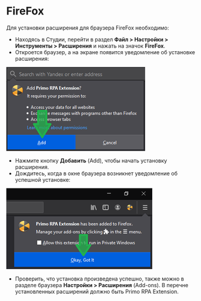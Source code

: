 # FireFox

Для установки расширения для браузера FireFox необходимо:

* Находясь в Студии, перейти в раздел **Файл > Настройки > Инструменты > Расширения** и нажать на значок **FireFox**.
* Откроется браузер, а на экране появится уведомление об установке расширения:

![](../../resources/settings/plugin-install/setup-ff1.png)

* Нажмите кнопку **Добавить** (Add), чтобы начать установку расширения.
* Дождитесь, когда в окне браузера возникнет уведомление об успешной установке:

![](../../resources/settings/plugin-install/setup-ff2.png)

* Проверить, что установка произведена успешно, также можно в разделе браузера **Настройки > Расширения** (Add-ons). В перечне установленных расширений должно быть Primo RPA Extension.

